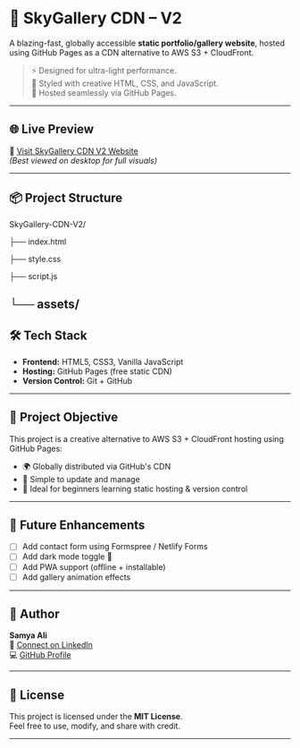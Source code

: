 # 🌌 SkyGallery CDN – V2

A blazing-fast, globally accessible **static portfolio/gallery website**, hosted using GitHub Pages as a CDN alternative to AWS S3 + CloudFront.

> ⚡ Designed for ultra-light performance.  
> 🎨 Styled with creative HTML, CSS, and JavaScript.  
> 🚀 Hosted seamlessly via GitHub Pages.

---

## 🌐 Live Preview

🔗 [Visit SkyGallery CDN V2 Website](https://samyaali-22.github.io/SkyGallery-CDN-V2/)  
*(Best viewed on desktop for full visuals)*

---

## 📦 Project Structure

SkyGallery-CDN-V2/

├── index.html

├── style.css

├── script.js

└── assets/
---

## 🛠️ Tech Stack

- **Frontend:** HTML5, CSS3, Vanilla JavaScript
- **Hosting:** GitHub Pages (free static CDN)
- **Version Control:** Git + GitHub

---

## 🎯 Project Objective

This project is a creative alternative to AWS S3 + CloudFront hosting using GitHub Pages:

- 🌍 Globally distributed via GitHub's CDN
- 📁 Simple to update and manage
- 🧠 Ideal for beginners learning static hosting & version control

---

## 🚧 Future Enhancements

- [ ] Add contact form using Formspree / Netlify Forms
- [ ] Add dark mode toggle 🌙
- [ ] Add PWA support (offline + installable)
- [ ] Add gallery animation effects

---

## 👤 Author

**Samya Ali**  
📧 [Connect on LinkedIn](https://www.linkedin.com/in/samya-ali)  
💻 [GitHub Profile](https://github.com/SAMYAALI-22)

---

## 📜 License

This project is licensed under the **MIT License**.  
Feel free to use, modify, and share with credit.

---
